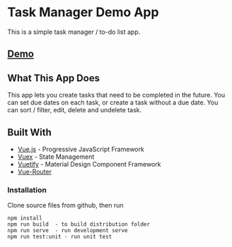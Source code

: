 # Task Manager Demo App

This is a simple task manager / to-do list app.

## [Demo](http://taskmanager.digital-logic.net/)

## What This App Does

This app lets you create tasks that need to be completed in the future. You can set due dates on each task, or create a task without a due date. You can sort / filter, edit, delete and undelete task. 

## Built With
* [Vue.js](https://vuejs.org/) - Progressive JavaScript Framework
* [Vuex](https://vuex.vuejs.org/) - State Management
* [Vuetify](https://vuetifyjs.com/en/) - Material Design Component Framework
* [Vue-Router](https://router.vuejs.org/) 

### Installation

Clone source files from github, then run
```
npm install
npm run build  - to build distribution folder
npm run serve  - run development serve
npm run test:unit - run unit test
```
